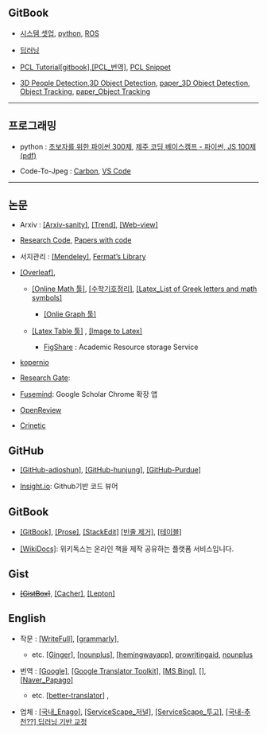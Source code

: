 ## GitBook 

- [시스템 셋업](https://github.com/adioshun/gitBook_SystemSetup), [python](https://github.com/adioshun/gitBook_Python), [ROS](https://github.com/adioshun/gitBook_ros_autoware)

- [딥러닝](https://github.com/adioshun/gitBook_Deeplearning)

- [PCL Tutorial](https://github.com/adioshun/gitBook_Tutorial_PCL)[[gitbook]](https://app.gitbook.com/@pcl/s/tutorial/),[[PCL_번역]](https://github.com/adioshun/gitBook_PCL/tree/master/Tutorial), [PCL Snippet](https://github.com/adioshun/gitBook_PCL_Snippet)

- [3D People Detection](https://github.com/adioshun/gitBook_3D_People_Detection),[3D Object Detection](https://github.com/adioshun/gitBook_DeepDrive), [paper_3D Object Detection](https://github.com/adioshun/gitPaper_3D_Object_Detection_and_Tracking), [Object Tracking](https://github.com/adioshun/gitBook_Object_Tracking), [paper_Object Tracking](https://github.com/adioshun/gitPaper_Object_Tracking)




---

## 프로그래밍 

- python : [초보자를 위한 파이썬 300제](https://wikidocs.net/book/922), [제주 코딩 베이스캠프 - 파이썬, JS 100제 (pdf)](http://paullab.co.kr/codefestival.html)


- Code-To-Jpeg : [Carbon](https://carbon.now.sh/), [VS Code](https://marketplace.visualstudio.com/items?itemName=adpyke.codesnap)

---

## 논문

- Arxiv : [[Arxiv-sanity]](http://www.arxiv-sanity.com/),  [[Trend]](http://trendingarxiv.smerity.com/ ), [[Web-view]](https://www.arxiv-vanity.com/)

- [Research Code](https://researchcode.com/), [Papers with code](https://paperswithcode.com)

- 서지관리 : [[Mendeley]](https://www.mendeley.com/library/), [Fermat’s Library](https://www.fermatslibrary.com/)


- [[Overleaf]](https://www.overleaf.com/), 
  
  - [[Online Math 툴]](http://www.hostmath.com/), [[수학기호정리]](https://librewiki.net/wiki/%EC%88%98%ED%95%99_%EA%B8%B0%ED%98%B8),  [[Latex_List of Greek letters and math symbols]](https://ko.sharelatex.com/learn/List_of_Greek_letters_and_math_symbols)
  
 	- [[Onlie Graph 툴]](https://www.desmos.com/calculator/auubsajefh)

  - [[Latex Table 툴]](http://www.tablesgenerator.com/) , [[Image to Latex]](https://mathpix.com)

	- [FigShare](https://figshare.com) : Academic Resource storage Service 

- [kopernio](https://kopernio.com/)

- [Research Gate](https://www.researchgate.net/home): 

- [Fusemind](http://fusemind.org): Google Scholar Chrome 확장 앱

- [OpenReview](https://openreview.net/)


- [Crinetic](https://www.crinetic.com)

## GitHub  

- [[GitHub-adioshun]](https://github.com/adioshun), [[GitHub-hunjung]](https://github.com/hunjung-lim), [[GitHub-Purdue]](https://github.rcac.purdue.edu/lim231)

- [Insight.io](https://insight.io/account/projects): Github기반 코드 뷰어

## GitBook 
- [[GitBook]](https://www.gitbook.com/@adioshun), [[Prose]](http://prose.io/#adioshun), [[StackEdit]](https://stackedit.io/app)
 [[빈줄 제거]](http://textmechanic.com/text-tools/basic-text-tools/addremove-line-breaks/), [[테이블]](http://truben.no/table/)
 
 - [[WikiDocs]](https://wikidocs.net/): 위키독스는 온라인 책을 제작 공유하는 플랫폼 서비스입니다.

## Gist 

- ~~[[GistBox]](https://app.gistboxapp.com/library/my-gists)~~, [[Cacher]](https://www.cacher.io/), [[Lepton]](https://github.com/hackjutsu/Lepton/releases)


## English 

- 작문 : [[WriteFull]](https://writefullapp.com), [[grammarly]](https://www.grammarly.com), 
  
  - etc. [[Ginger]](http://www.gingersoftware.com), [[nounplus]](https://www.nounplus.net), [[hemingwayapp]](http://www.hemingwayapp.com/), [prowritingaid](https://prowritingaid.com/), [nounplus](https://www.nounplus.net/grammarcheck/kr/)

- 번역 : [[Google]](https://translate.google.com/), [[Google Translator Toolkit]](https://translate.google.com/toolkit/list?hl=en#translations/active), [[MS Bing]](https://www.bing.com/translator), [[]](),  [[Naver_Papago]](https://papago.naver.com/)
  
  - etc. [[better-translator]](http://better-translator.com/?locale=ko) ,
  
- 업체 : [[국내_Enago]](https://www.enago.co.kr/academy/category/academic-writing/language-and-grammer/), [[ServiceScape_저널]](https://www.servicescape.com/editors/doctorword), [[ServiceScape_투고]](https://www.servicescape.com/editors/glassphoenix), [[국내-추천??] 딥러닝 기반 교정](https://essayreview.co.kr/)
